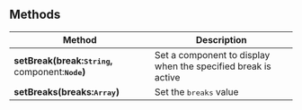 ## Methods

| Method                                                                   | Description                                                   |
| ------------------------------------------------------------------------ | ------------------------------------------------------------- |
| **setBreak(**break:**<kbd>String</kbd>,** component:**<kbd>Node</kbd>)** | Set a component to display when the specified break is active |
| **setBreaks(**breaks:**<kbd>Array</kbd>)**                               | Set the <kbd>breaks</kbd> value                               |
